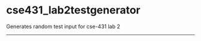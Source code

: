 cse431_lab2testgenerator
========================

Generates random test input for cse-431 lab 2

--------------------
